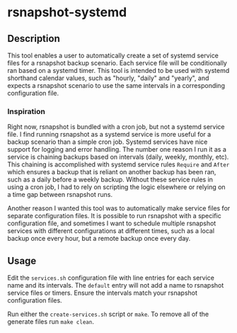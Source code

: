 # rsnapshot-systemd

## Description

This tool enables a user to automatically create a set of systemd service files
for a rsnapshot backup scenario. Each service file will be conditionally ran
based on a systemd timer. This tool is intended to be used with systemd
shorthand calendar values, such as "hourly, "daily" and "yearly", and expects a
rsnapshot scenario to use the same intervals in a corresponding configuration
file.

### Inspiration

Right now, rsnapshot is bundled with a cron job, but not a systemd service
file. I find running rsnapshot as a systemd service is more useful for a backup
scenario than a simple cron job. Systemd services have nice support for logging
and error handling. The number one reason I run it as a service is chaining
backups based on intervals (daily, weekly, monthly, etc). This chaining is
accomplished with systemd service rules `Require` and `After` which ensures a
backup that is reliant on another backup has been ran, such as a daily before a
weekly backup. Without these service rules in using a cron job, I had to rely on
scripting the logic elsewhere or relying on a time gap between rsnapshot runs.

Another reason I wanted this tool was to automatically make service files for
separate configuration files. It is possible to run rsnapshot with a specific
configuration file, and sometimes I want to schedule multiple rsnapshot services
with different configurations at different times, such as a local backup once
every hour, but a remote backup once every day.

## Usage

Edit the `services.sh` configuration file with line entries for each service
name and its intervals. The `default` entry will not add a name to rsnapshot
service files or timers. Ensure the intervals match your rsnapshot configuration
files.

Run either the `create-services.sh` script or `make`. To remove all of the
generate files run `make clean`.
